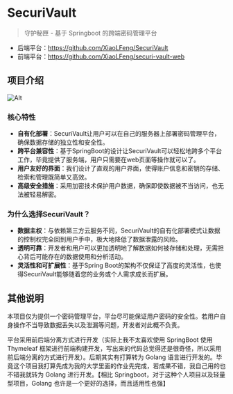 # SecuriVault

> 守护秘匣 - 基于 Springboot 的跨端密码管理平台

- 后端平台：https://github.com/XiaoLFeng/SecuriVault
- 前端平台：https://github.com/XiaoLFeng/securi-vault-web

## 项目介绍

![Alt](https://repobeats.axiom.co/api/embed/2b3b107492f33a750782e5b0c05119808ef6a693.svg "Repobeats analytics image")

### 核心特性

- **自有化部署**：SecuriVault让用户可以在自己的服务器上部署密码管理平台，确保数据存储的独立性和安全性。
- **跨平台兼容性**：基于SpringBoot的设计让SecuriVault可以轻松地跨多个平台工作，毕竟提供了服务端，用户只需要在web页面等操作就可以了。
- **用户友好的界面**：我们设计了直观的用户界面，使得账户信息和密钥的存储、检索和管理既简单又高效。
- **高级安全措施**：采用加密技术保护用户数据，确保即使数据被不当访问，也无法被轻易解密。

### 为什么选择SecuriVault？

- **数据主权**：与依赖第三方云服务不同，SecuriVault的自有化部署模式让数据的控制权完全回到用户手中，极大地降低了数据泄露的风险。
- **透明可靠**：开发者和用户可以更加透明地了解数据如何被存储和处理，无需担心背后可能存在的数据使用和分析活动。
- **灵活性和可扩展性**：基于Spring Boot的架构不仅保证了高度的灵活性，也使得SecuriVault能够随着您的业务或个人需求成长而扩展。

## 其他说明

本项目仅为提供一个密码管理平台，平台尽可能保证用户密码的安全性。若用户自身操作不当导致数据丢失以及泄漏等问题，开发者对此概不负责。

平台采用前后端分离方式进行开发（实际上我不太喜欢使用 SpringBoot 使用 Thymeleaf 框架进行前端构建开发，写出来的代码总觉得还是很奇怪，所以采用前后端分离的方式进行开发）。后期其实有打算转为 Golang 语言进行开发的。毕竟这个项目我打算先成为我的大学里面的作业先完成，若成果不错，我自己用的也不错我就转为 Golang 进行开发。【相比 Springboot，对于这种个人项目以及轻量型项目，Golang 也许是一个更好的选择，而且适用性也强】
